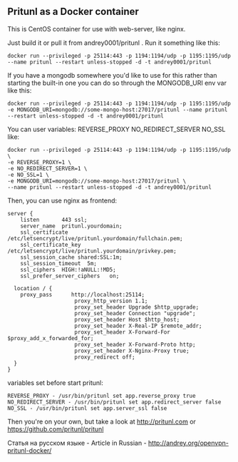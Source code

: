 ## Pritunl as a Docker container

This is CentOS container for use with web-server, like nginx.

Just build it or pull it from andrey0001/pritunl . Run it something like this:

```
docker run --privileged -p 25114:443 -p 1194:1194/udp -p 1195:1195/udp --name pritunl --restart unless-stopped -d -t andrey0001/pritunl
```

If you have a mongodb somewhere you'd like to use for this rather than starting the built-in one you can
do so through the MONGODB_URI env var like this:

```
docker run --privileged -p 25114:443 -p 1194:1194/udp -p 1195:1195/udp -e MONGODB_URI=mongodb://some-mongo-host:27017/pritunl --name pritunl --restart unless-stopped -d -t andrey0001/pritunl
```

You can user variables:
REVERSE_PROXY
NO_REDIRECT_SERVER
NO_SSL
like:
```
docker run --privileged -p 25114:443 -p 1194:1194/udp -p 1195:1195/udp \
-e REVERSE_PROXY=1 \
-e NO_REDIRECT_SERVER=1 \
-e NO_SSL=1 \
-e MONGODB_URI=mongodb://some-mongo-host:27017/pritunl \
--name pritunl --restart unless-stopped -d -t andrey0001/pritunl
```
Then, you can use nginx as frontend:

```
server {
    listen       443 ssl;
    server_name  pritunl.yourdomain;
    ssl_certificate /etc/letsencrypt/live/pritunl.yourdomain/fullchain.pem;
    ssl_certificate_key /etc/letsencrypt/live/pritunl.yourdomain/privkey.pem;
    ssl_session_cache shared:SSL:1m;
    ssl_session_timeout  5m;
    ssl_ciphers  HIGH:!aNULL:!MD5;
    ssl_prefer_server_ciphers   on;

  location / {
    proxy_pass      http://localhost:25114;
                     proxy_http_version 1.1;
                     proxy_set_header Upgrade $http_upgrade;
                     proxy_set_header Connection "upgrade";
                     proxy_set_header Host $http_host;
                     proxy_set_header X-Real-IP $remote_addr;
                     proxy_set_header X-Forward-For $proxy_add_x_forwarded_for;
                     proxy_set_header X-Forward-Proto http;
                     proxy_set_header X-Nginx-Proxy true;
                     proxy_redirect off;
  }
}
```

variables set before start pritunl:
```
REVERSE_PROXY - /usr/bin/pritunl set app.reverse_proxy true
NO_REDIRECT_SERVER - /usr/bin/pritunl set app.redirect_server false
NO_SSL - /usr/bin/pritunl set app.server_ssl false
```

Then you're on your own, but take a look at http://pritunl.com or https://github.com/pritunl/pritunl

Статья на русском языке - Article in Russian - http://andrey.org/openvpn-pritunl-docker/

